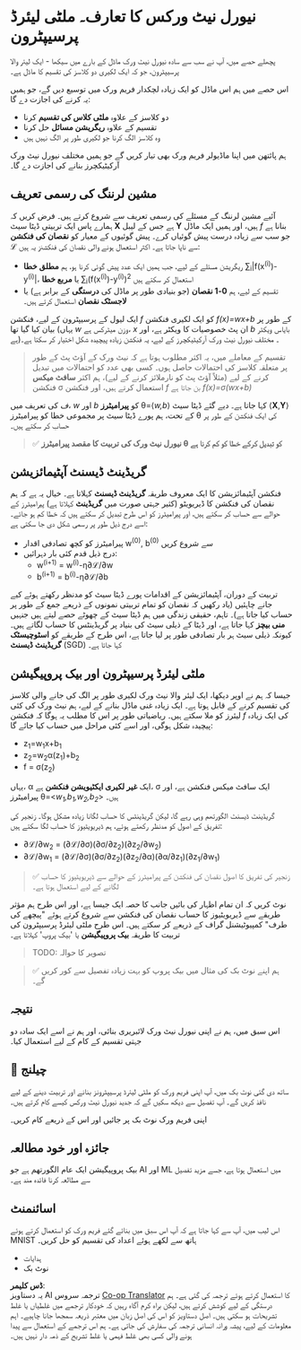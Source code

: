 <!--
CO_OP_TRANSLATOR_METADATA:
{
  "original_hash": "df98b2c59f87d8543135301e87969f70",
  "translation_date": "2025-05-20T02:12:46+00:00",
  "source_file": "15-rag-and-vector-databases/data/own_framework.md",
  "language_code": "ur"
}
-->
# نیورل نیٹ ورکس کا تعارف۔ ملٹی لیئرڈ پرسیپٹرون

پچھلے حصے میں، آپ نے سب سے سادہ نیورل نیٹ ورک ماڈل کے بارے میں سیکھا - ایک لیئر والا پرسیپٹرون، جو کہ ایک لکیری دو کلاسز کی تقسیم کا ماڈل ہے۔

اس حصے میں ہم اس ماڈل کو ایک زیادہ لچکدار فریم ورک میں توسیع دیں گے، جو ہمیں یہ کرنے کی اجازت دے گا:

* دو کلاسز کے علاوہ **ملٹی کلاس کی تقسیم** کرنا
* تقسیم کے علاوہ **ریگریشن مسائل** حل کرنا
* وہ کلاسز الگ کرنا جو لکیری طور پر الگ نہیں ہیں

ہم پائتھن میں اپنا ماڈیولر فریم ورک بھی تیار کریں گے جو ہمیں مختلف نیورل نیٹ ورک آرکیٹیکچرز بنانے کی اجازت دے گا۔

## مشین لرننگ کی رسمی تعریف

آئیے مشین لرننگ کے مسئلے کی رسمی تعریف سے شروع کرتے ہیں۔ فرض کریں کہ ہمارے پاس ایک تربیتی ڈیٹا سیٹ **X** ہے جس کے لیبل **Y** ہیں، اور ہمیں ایک ماڈل *f* بنانا ہے جو سب سے زیادہ درست پیش گوئیاں کرے۔ پیش گوئیوں کے معیار کو **نقصان کی فنکشن** ℒ سے ناپا جاتا ہے۔ اکثر استعمال ہونے والی نقصان کی فنکشنز یہ ہیں:

* ریگریشن مسئلے کے لیے، جب ہمیں ایک عدد پیش گوئی کرنا ہو، ہم **مطلق خطا** ∑<sub>i</sub>|f(x<sup>(i)</sup>)-y<sup>(i)</sup>|، یا **مربع خطا** ∑<sub>i</sub>(f(x<sup>(i)</sup>)-y<sup>(i)</sup>)<sup>2</sup> استعمال کر سکتے ہیں
* تقسیم کے لیے، ہم **0-1 نقصان** (جو بنیادی طور پر ماڈل کی **درستگی** کے برابر ہے) یا **لاجسٹک نقصان** استعمال کرتے ہیں۔

ایک لیول کے پرسیپٹرون کے لیے، فنکشن *f* کو ایک لکیری فنکشن *f(x)=wx+b* کے طور پر بیان کیا گیا تھا (یہاں *w* وزن میٹرکس ہے، *x* ان پٹ خصوصیات کا ویکٹر ہے، اور *b* بایاس ویکٹر ہے)۔ مختلف نیورل نیٹ ورک آرکیٹیکچرز کے لیے، یہ فنکشن زیادہ پیچیدہ شکل اختیار کر سکتا ہے۔

> تقسیم کے معاملے میں، یہ اکثر مطلوب ہوتا ہے کہ نیٹ ورک کے آؤٹ پٹ کے طور پر متعلقہ کلاسز کی احتمالات حاصل ہوں۔ کسی بھی عدد کو احتمالات میں تبدیل کرنے کے لیے (مثلاً آؤٹ پٹ کو نارملائز کرنے کے لیے)، ہم اکثر **سافٹ میکس** فنکشن σ استعمال کرتے ہیں، اور فنکشن *f* بن جاتا ہے *f(x)=σ(wx+b)*

*ف* کی تعریف میں، *w* اور *b* کو **پیرامیٹرز** θ=⟨*w,b*⟩ کہا جاتا ہے۔ دیے گئے ڈیٹا سیٹ ⟨**X**,**Y**⟩ کے تحت، ہم پورے ڈیٹا سیٹ پر مجموعی خطا کو پیرامیٹرز θ کی ایک فنکشن کے طور پر حساب کر سکتے ہیں۔

> ✅ **نیورل نیٹ ورک کی تربیت کا مقصد پیرامیٹرز θ کو تبدیل کرکے خطا کو کم کرنا ہے**

## گریڈینٹ ڈیسنٹ آپٹیمائزیشن

فنکشن آپٹیمائزیشن کا ایک معروف طریقہ **گریڈینٹ ڈیسنٹ** کہلاتا ہے۔ خیال یہ ہے کہ ہم نقصان کی فنکشن کا ڈیریویٹو (کثیر جہتی صورت میں **گریڈینٹ** کہلاتا ہے) پیرامیٹرز کے حوالے سے حساب کر سکتے ہیں، اور پیرامیٹرز کو اس طرح تبدیل کر سکتے ہیں کہ خطا کم ہو جائے۔ اسے درج ذیل طور پر رسمی شکل دی جا سکتی ہے:

* پیرامیٹرز کو کچھ تصادفی اقدار w<sup>(0)</sup>, b<sup>(0)</sup> سے شروع کریں
* درج ذیل قدم کئی بار دہرائیں:
    - w<sup>(i+1)</sup> = w<sup>(i)</sup>-η∂ℒ/∂w
    - b<sup>(i+1)</sup> = b<sup>(i)</sup>-η∂ℒ/∂b

تربیت کے دوران، آپٹیمائزیشن کے اقدامات پورے ڈیٹا سیٹ کو مدنظر رکھتے ہوئے کیے جانے چاہئیں (یاد رکھیں کہ نقصان کو تمام تربیتی نمونوں کے ذریعے جمع کے طور پر حساب کیا جاتا ہے)۔ تاہم، حقیقی زندگی میں ہم ڈیٹا سیٹ کے چھوٹے حصے لیتے ہیں جنہیں **منی بیچز** کہا جاتا ہے، اور ڈیٹا کے ذیلی سیٹ کی بنیاد پر گریڈینٹس کا حساب لگاتے ہیں۔ کیونکہ ذیلی سیٹ ہر بار تصادفی طور پر لیا جاتا ہے، اس طرح کے طریقے کو **اسٹوچیسٹک گریڈینٹ ڈیسنٹ** (SGD) کہا جاتا ہے۔

## ملٹی لیئرڈ پرسیپٹرون اور بیک پروپیگیشن

جیسا کہ ہم نے اوپر دیکھا، ایک لیئر والا نیٹ ورک لکیری طور پر الگ کی جانے والی کلاسز کی تقسیم کرنے کے قابل ہوتا ہے۔ ایک زیادہ غنی ماڈل بنانے کے لیے، ہم نیٹ ورک کی کئی لیئرز کو ملا سکتے ہیں۔ ریاضیاتی طور پر اس کا مطلب یہ ہوگا کہ فنکشن *f* کی ایک زیادہ پیچیدہ شکل ہوگی، اور اسے کئی مراحل میں حساب کیا جائے گا:
* z<sub>1</sub>=w<sub>1</sub>x+b<sub>1</sub>
* z<sub>2</sub>=w<sub>2</sub>α(z<sub>1</sub>)+b<sub>2</sub>
* f = σ(z<sub>2</sub>)

یہاں، α ایک **غیر لکیری ایکٹیویشن فنکشن** ہے، σ ایک سافٹ میکس فنکشن ہے، اور پیرامیٹرز θ=<*w<sub>1</sub>,b<sub>1</sub>,w<sub>2</sub>,b<sub>2</sub>*> ہیں۔

گریڈینٹ ڈیسنٹ الگورتھم وہی رہے گا، لیکن گریڈینٹس کا حساب لگانا زیادہ مشکل ہوگا۔ زنجیر کی تفریق کے اصول کو مدنظر رکھتے ہوئے، ہم ڈیریویٹیوز کا حساب لگا سکتے ہیں:

* ∂ℒ/∂w<sub>2</sub> = (∂ℒ/∂σ)(∂σ/∂z<sub>2</sub>)(∂z<sub>2</sub>/∂w<sub>2</sub>)
* ∂ℒ/∂w<sub>1</sub> = (∂ℒ/∂σ)(∂σ/∂z<sub>2</sub>)(∂z<sub>2</sub>/∂α)(∂α/∂z<sub>1</sub>)(∂z<sub>1</sub>/∂w<sub>1</sub>)

> ✅ زنجیر کی تفریق کا اصول نقصان کی فنکشن کے پیرامیٹرز کے حوالے سے ڈیریویٹیوز کا حساب لگانے کے لیے استعمال ہوتا ہے۔

نوٹ کریں کہ ان تمام اظہار کی بائیں جانب کا حصہ ایک جیسا ہے، اور اس طرح ہم مؤثر طریقے سے ڈیریویٹیوز کا حساب نقصان کی فنکشن سے شروع کرتے ہوئے "پیچھے کی طرف" کمپیوٹیشنل گراف کے ذریعے کر سکتے ہیں۔ اس طرح ملٹی لیئرڈ پرسیپٹرون کی تربیت کا طریقہ **بیک پروپیگیشن** یا 'بیک پروپ' کہلاتا ہے۔

> TODO: تصویر کا حوالہ

> ✅ ہم اپنے نوٹ بک کی مثال میں بیک پروپ کو بہت زیادہ تفصیل سے کور کریں گے۔

## نتیجہ

اس سبق میں، ہم نے اپنی نیورل نیٹ ورک لائبریری بنائی، اور ہم نے اسے ایک سادہ دو جہتی تقسیم کے کام کے لیے استعمال کیا۔

## 🚀 چیلنج

ساتھ دی گئی نوٹ بک میں، آپ اپنی فریم ورک کو ملٹی لیئرڈ پرسیپٹرونز بنانے اور تربیت دینے کے لیے نافذ کریں گے۔ آپ تفصیل سے دیکھ سکیں گے کہ جدید نیورل نیٹ ورکس کیسے کام کرتے ہیں۔

اپنی فریم ورک نوٹ بک پر جائیں اور اس کے ذریعے کام کریں۔

## جائزہ اور خود مطالعہ

بیک پروپیگیشن ایک عام الگورتھم ہے جو AI اور ML میں استعمال ہوتا ہے، جسے مزید تفصیل سے مطالعہ کرنا فائدہ مند ہے۔

## اسائنمنٹ

اس لیب میں، آپ سے کہا جاتا ہے کہ آپ اس سبق میں بنائے گئے فریم ورک کو استعمال کرتے ہوئے MNIST ہاتھ سے لکھے ہوئے اعداد کی تقسیم کو حل کریں۔

* ہدایات
* نوٹ بک

**ڈس کلیمر**:  
یہ دستاویز AI ترجمہ سروس [Co-op Translator](https://github.com/Azure/co-op-translator) کا استعمال کرتے ہوئے ترجمہ کی گئی ہے۔ ہم درستگی کے لیے کوشش کرتے ہیں، لیکن براہ کرم آگاہ رہیں کہ خودکار ترجمے میں غلطیاں یا غلط تشریحات ہو سکتی ہیں۔ اصل دستاویز کو اس کی اصل زبان میں معتبر ذریعہ سمجھا جانا چاہیے۔ اہم معلومات کے لیے، پیشہ ورانہ انسانی ترجمہ کی سفارش کی جاتی ہے۔ ہم اس ترجمے کے استعمال سے پیدا ہونے والی کسی بھی غلط فہمی یا غلط تشریح کے ذمہ دار نہیں ہیں۔